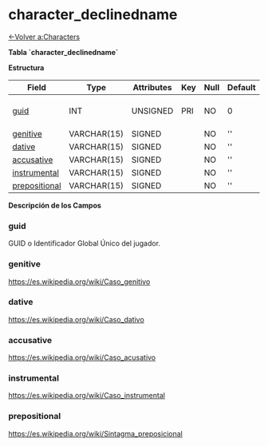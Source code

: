 # character\_declinedname

[<-Volver a:Characters](database-characters.md)

**Tabla \`character\_declinedname\`**

**Estructura**

| Field              | Type        | Attributes | Key | Null | Default | Extra | Comment                  |
| ------------------ | ----------- | ---------- | --- | ---- | ------- | ----- | ------------------------ |
| [guid][1]          | INT         | UNSIGNED   | PRI | NO   | 0       |       | Global Unique Identifier |
| [genitive][2]      | VARCHAR(15) | SIGNED     |     | NO   | ''      |       |                          |
| [dative][3]        | VARCHAR(15) | SIGNED     |     | NO   | ''      |       |                          |
| [accusative][4]    | VARCHAR(15) | SIGNED     |     | NO   | ''      |       |                          |
| [instrumental][5]  | VARCHAR(15) | SIGNED     |     | NO   | ''      |       |                          |
| [prepositional][6] | VARCHAR(15) | SIGNED     |     | NO   | ''      |       |                          |

[1]: #guid
[2]: #genitive
[3]: #dative
[4]: #accusative
[5]: #instrumental
[6]: #prepositional

**Descripción de los Campos**

### guid

GUID o Identificador Global Único del jugador.

### genitive

https://es.wikipedia.org/wiki/Caso_genitivo

### dative

https://es.wikipedia.org/wiki/Caso_dativo

### accusative

https://es.wikipedia.org/wiki/Caso_acusativo

### instrumental

https://es.wikipedia.org/wiki/Caso_instrumental

### prepositional

https://es.wikipedia.org/wiki/Sintagma_preposicional
